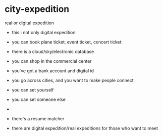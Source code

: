 # city-expedition
real or digital expedition
- this i not only digital expedition
- you can book plane ticket, event ticket, concert ticket
- there is a cloud/sky/electronic database
- you can shop in the commercial center
- you've got a bank account and digital id
- you go across cities, and you want to make people connect
- you can set yourself
- you can set someone else

- 
- there's a resume matcher
- there are digital expedition/real expeditions for those who want to meet
